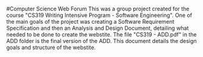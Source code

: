 #Computer Science Web Forum
This was a group project created for the course "CS319 Writing Intensive Program - Software Engineering". One of the main goals of the project was creating a Software Requirement Specification and then an Analysis and Design Document, detailing what needed to be done to create the webstite. The file "CS319 - ADD.pdf" in the ADD folder is the final version of the ADD. This document details the design goals and structure of the webstite.
